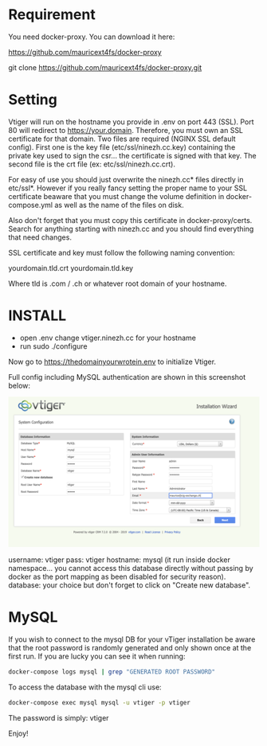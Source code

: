 # Requirement

You need docker-proxy. You can download it here:

https://github.com/mauricext4fs/docker-proxy

git clone https://github.com/mauricext4fs/docker-proxy.git

# Setting

Vtiger will run on the hostname you provide in .env on port 
443 (SSL). Port 80 will redirect to https://your.domain. 
Therefore, you must own an SSL certificate for that domain.
Two files are required (NGINX SSL default config). First 
one is the key file (etc/ssl/ninezh.cc.key) containing the private key used to sign 
the csr... the certificate is signed with that key. The 
second file is the crt file (ex: etc/ssl/ninezh.cc.crt).

For easy of use you should just overwrite the ninezh.cc* files 
directly in etc/ssl*. However if you really fancy setting 
the proper name to your SSL certificate beaware that you 
must change the volume definition in docker-compose.yml 
as well as the name of the files on disk.

Also don't forget that you must copy this certificate in 
docker-proxy/certs. Search for anything starting with 
ninezh.cc and you should find everything that need changes.

SSL certificate and key must follow the following 
naming convention: 

yourdomain.tld.crt
yourdomain.tld.key

Where tld is .com / .ch or whatever root domain of your hostname.

# INSTALL

- open .env change vtiger.ninezh.cc for your hostname
- run sudo ./configure

Now go to https://thedomainyourwrotein.env
to initialize Vtiger.

Full config including MySQL authentication  are shown 
in this screenshot below:

<img src="assets/img/setup_screenshot.png">

username: vtiger
pass: vtiger
hostname: mysql (it run inside docker namespace... you cannot access 
	  this database directly without passing by docker as the port
	  mapping as been disabled for security reason).
database: your choice but don't forget to click on "Create new database".

# MySQL

If you wish to connect to the mysql DB for your vTiger installation be aware that the root password 
is randomly generated and only shown once at the first run. If you are lucky you can see it when 
running: 

```sh
docker-compose logs mysql | grep "GENERATED ROOT PASSWORD"
```

To access the database with the mysql cli use:

```sh
docker-compose exec mysql mysql -u vtiger -p vtiger
```
The password is simply: vtiger


Enjoy!
